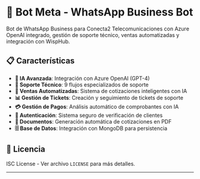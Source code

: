 # 🤖 Bot Meta - WhatsApp Business Bot

Bot de WhatsApp Business para Conecta2 Telecomunicaciones con Azure OpenAI integrado, gestión de soporte técnico, ventas automatizadas y integración con WispHub.

## 📋 Características

- **🧠 IA Avanzada**: Integración con Azure OpenAI (GPT-4)
- **🔧 Soporte Técnico**: 9 flujos especializados de soporte
- **💼 Ventas Automatizadas**: Sistema de cotizaciones inteligentes con IA
- **📊 Gestión de Tickets**: Creación y seguimiento de tickets de soporte
- **💳 Gestión de Pagos**: Análisis automático de comprobantes con IA
- **🔐 Autenticación**: Sistema seguro de verificación de clientes
- **📄 Documentos**: Generación automática de cotizaciones en PDF
- **🗄️ Base de Datos**: Integración con MongoDB para persistencia

## 📄 Licencia

ISC License - Ver archivo `LICENSE` para más detalles.

---
